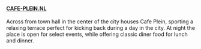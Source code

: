 #### [CAFE-PLEIN.NL](http://CAFE-PLEIN.NL)

Across from town hall in the center of the city houses Cafe Plein, sporting a relaxing terrace perfect for kicking back during a day in the city. At night the place is open for select events, while offering classic diner food for lunch and dinner.

